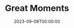 ---
title: Great Moments
date: 2023-09-08T00:00:00
opening_date: 1929-05-15
closing_date:
layout: productions
program:
Theatre: Theatre Jacksonville
cast:
- He: Claude Sims, Jr.
- Celeste: Emily Kennard
- Harold: John B. Lucy
- Millie: Gertrude Smith
crew:
- Director: Gertrude F. Jacobi
- Scenery: Anne C. Lalor
- Make-up:
  - E.S. Beauchamp-Nobbs
  - F.W. Armbuster
- Staging: Irene Von Osthoff
- Stage Manager: Martin S. Fabian
understudies:
orchestra:
---